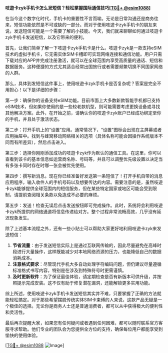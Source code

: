 **吱遊卡zyk手机卡怎么发短信？轻松掌握国际通信技巧[[TG💪+ @esim1088](https://t.me/s/esim1088)]**

在当今这个数字化时代，手机卡的重要性不言而喻。无论是日常沟通还是商务往来，短信功能依然是不可或缺的一部分。而对于使用吱遊卡zyk手机卡的朋友来说，发送短信可能是一个需要了解的小技能。今天，我们就来聊聊如何通过吱遊卡zyk手机卡发送短信，以及它带来的便利。

首先，让我们简单了解一下吱遊卡zyk手机卡是什么。吱遊卡zyk是一款支持eSIM技术的虚拟手机卡，它无需实体SIM卡槽即可实现网络连接和通信功能。用户只需下载对应的APP并完成注册激活，就可以在全球范围内享受高质量的通话、短信和数据服务。这种便捷的方式尤其适合经常出国旅行或者需要频繁切换不同国家网络的人群。

那么，具体到发短信这件事上，使用吱遊卡zyk手机卡是否复杂呢？答案是完全不用担心！以下是详细的步骤：

第一步：确保你的设备支持eSIM功能。目前市面上大多数新款智能手机都已支持eSIM技术，但如果你使用的是一些较老款机型，则可能需要考虑更换设备或寻找其他解决方案。此外，在开始之前，请确认你的吱遊卡zyk账户已经成功绑定至你的手机，并且处于激活状态。

第二步：打开手机上的“设置”应用。通常情况下，“设置”图标会出现在主屏幕或者应用抽屉中。找到与蜂窝移动网络相关的选项（具体名称可能会因操作系统版本不同而有所差异），然后点击进入。

第三步：选择你刚刚添加成功的吱遊卡zyk作为默认的通信工具。在这里，你可以查看到该卡的基本信息如运营商名称、号码等，并且可以调整优先级设置以决定当有多张卡同时存在时哪一张会被优先使用。

第四步：撰写新消息。现在你已经准备好发送第一条短信了！打开手机自带的消息应用程序，输入收件人的手机号码以及想要传达的内容。需要注意的是，虽然吱遊卡zyk能够提供全球范围内的短信服务，但在某些特定国家或地区可能会受到限制，请提前查阅相关条款以免造成不必要的麻烦。

第五步：发送！检查无误后点击发送按钮即可完成操作。此时，系统将会利用吱遊卡zyk所提供的网络通道将信息传递给对方。整个过程非常流畅高效，几乎没有延迟现象发生。

除了上述基本流程之外，还有一些小贴士可以帮助大家更好地利用吱遊卡zyk来发送短信：

1. **节省流量**：由于发送短信实际上是通过互联网传输的，因此尽量避免在高峰时段进行大量操作，这样既能减少对本地网络资源的压力，也能降低自己的数据消耗成本。
2. **注意格式要求**：尽管现代手机大多自动处理字符编码问题，但仍建议尽量遵循标准格式书写内容，特别是在涉及到特殊符号时更需谨慎。
3. **及时更新软件**：为了保证最佳体验，请定期检查是否有新版本可供升级，并按照提示完成安装。这不仅有助于修复潜在漏洞，还能解锁更多实用功能。

综上所述，使用吱遊卡zyk手机卡发送短信其实并不难，只要掌握了正确的方法就能轻松搞定。对于那些希望摆脱传统实体SIM卡束缚的人来说，这款产品无疑是一个极佳的选择。无论你是商务人士还是普通消费者，都可以从中获得极大的便利性和灵活性。

最后再次提醒大家，如果您有任何疑问或者遇到任何困难，都可以随时联系官方客服寻求帮助。他们专业的团队会为您提供全方位的支持，确保每位用户都能享受到愉快的使用体验。

[[TG💪+ @esim1088](https://t.me/s/esim1088) ![Image](https://i.postimg.cc/4NQfJmqS/Snipaste-2025-05-13-00-14-12.png)]